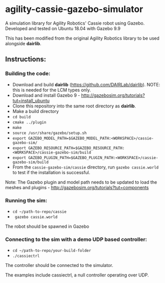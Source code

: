 # agility-cassie-gazebo-simulator

A simulation library for Agility Robotics' Cassie robot using Gazebo.
Developed and tested on Ubuntu 18.04 with Gazebo 9.9

This has been modified from the original Agility Robotics library to be used alongside **dairlib**.
## Instructions:

### Building the code:
* Download and build **dairlib** (https://github.com/DAIRLab/dairlib). NOTE: this is needed for the LCM types only.
* Download and install Gazebo 9 - http://gazebosim.org/tutorials?tut=install_ubuntu
* Clone this repository into the same root directory as **dairlib**.
* Make a build directory
* `cd build`
* `cmake ../plugin`
* `make`
* `source /usr/share/gazebo/setup.sh` 
* `export GAZEBO_MODEL_PATH=$GAZEBO_MODEL_PATH:<WORKSPACE>/cassie-gazebo-sim/`
* `export GAZEBO_RESOURCE_PATH=$GAZEBO_RESOURCE_PATH:<WORKSPACE>/cassie-gazebo-sim/build`
* `export GAZEBO_PLUGIN_PATH=$GAZEBO_PLUGIN_PATH:<WORKSPACE>/cassie-gazebo-sim/build`
* From the `cassie-gazebo-sim/cassie` directory, run `gazebo cassie.world` to test if the installation is successful. 

Note: The Gazebo plugin and model path needs to be updated to load the meshes and plugins - http://gazebosim.org/tutorials?tut=components

### Running the sim:
* `cd ~/path-to-repo/cassie`
* ` gazebo cassie.world`

The robot should be spawned in Gazebo

### Connecting to the sim with a demo UDP based controller:
* `cd ~/path-to-repo/your-build-folder`
* `./cassiectrl`

The controller should be connected to the simulator.

The examples include cassiectrl, a null controller operating over UDP.
